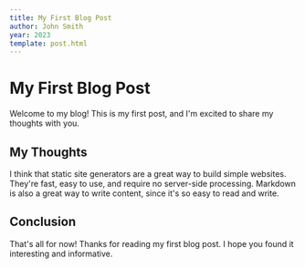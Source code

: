 ```yaml
---
title: My First Blog Post
author: John Smith
year: 2023
template: post.html
---
```


# My First Blog Post

Welcome to my blog! This is my first post, and I'm excited to share my thoughts with you.

## My Thoughts

I think that static site generators are a great way to build simple websites. They're fast, easy to use, and require no server-side processing. Markdown is also a great way to write content, since it's so easy to read and write.

## Conclusion

That's all for now! Thanks for reading my first blog post. I hope you found it interesting and informative.